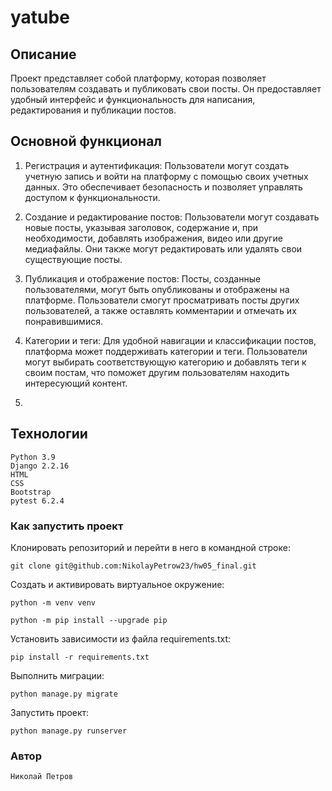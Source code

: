 # yatube

## Описание
Проект представляет собой платформу, которая позволяет пользователям создавать и публиковать свои посты. 
Он предоставляет удобный интерфейс и функциональность для написания, редактирования и публикации постов.

## Основной функционал
1. Регистрация и аутентификация: Пользователи могут создать учетную запись и войти на платформу с помощью своих учетных
данных. Это обеспечивает безопасность и позволяет управлять доступом к функциональности.

2. Создание и редактирование постов: Пользователи могут создавать новые посты, указывая заголовок, содержание и, при 
необходимости, добавлять изображения, видео или другие медиафайлы. Они также могут редактировать или удалять свои 
существующие посты.

3. Публикация и отображение постов: Посты, созданные пользователями, могут быть опубликованы и отображены
на платформе. Пользователи смогут просматривать посты других пользователей, а также оставлять комментарии и отмечать 
их понравившимися.

4. Категории и теги: Для удобной навигации и классификации постов, платформа может поддерживать категории и теги. 
Пользователи могут выбирать соответствующую категорию и добавлять теги к своим постам, что поможет другим 
пользователям находить интересующий контент.
5. 
## Технологии

```
Python 3.9
Django 2.2.16
HTML
CSS
Bootstrap
pytest 6.2.4
```

### Как запустить проект

Клонировать репозиторий и перейти в него в командной строке:

```
git clone git@github.com:NikolayPetrow23/hw05_final.git
```

Cоздать и активировать виртуальное окружение:

```
python -m venv venv

python -m pip install --upgrade pip
```

Установить зависимости из файла requirements.txt:

```
pip install -r requirements.txt
```

Выполнить миграции:

```
python manage.py migrate
```

Запустить проект:

```
python manage.py runserver
```

### Автор

```
Николай Петров
```

